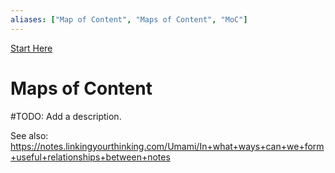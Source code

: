```yaml
---
aliases: ["Map of Content", "Maps of Content", "MoC"]
---
```

[Start Here](Start%20Here.md)
# Maps of Content

#TODO: Add a description.

See also: https://notes.linkingyourthinking.com/Umami/In+what+ways+can+we+form+useful+relationships+between+notes
